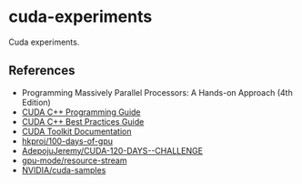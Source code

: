 # cuda-experiments
Cuda experiments.
## References
- Programming Massively Parallel Processors: A Hands-on Approach (4th Edition)
- [CUDA C++ Programming Guide](https://docs.nvidia.com/cuda/cuda-c-programming-guide/)
- [CUDA C++ Best Practices Guide](https://docs.nvidia.com/cuda/archive/12.9.0/cuda-c-best-practices-guide/index.html)
- [CUDA Toolkit Documentation](https://docs.nvidia.com/cuda/index.html)
- [hkproj/100-days-of-gpu](https://github.com/hkproj/100-days-of-gpu/blob/main/CUDA.md)
- [AdepojuJeremy/CUDA-120-DAYS--CHALLENGE](https://github.com/AdepojuJeremy/CUDA-120-DAYS--CHALLENGE)
- [gpu-mode/resource-stream](https://github.com/gpu-mode/resource-stream)
- [NVIDIA/cuda-samples](https://github.com/NVIDIA/cuda-samples)
